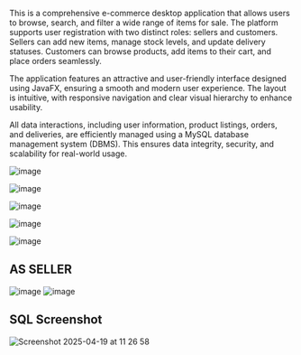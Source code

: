 This is a comprehensive e-commerce desktop application that allows users to browse, search, and filter a wide range of items for sale. The platform supports user registration with two distinct roles: sellers and customers. Sellers can add new items, manage stock levels, and update delivery statuses. Customers can browse products, add items to their cart, and place orders seamlessly.

The application features an attractive and user-friendly interface designed using JavaFX, ensuring a smooth and modern user experience. The layout is intuitive, with responsive navigation and clear visual hierarchy to enhance usability.

All data interactions, including user information, product listings, orders, and deliveries, are efficiently managed using a MySQL database management system (DBMS). This ensures data integrity, security, and scalability for real-world usage.

![image](https://github.com/user-attachments/assets/f427769a-90b2-4818-a102-bbae4a23687f)

![image](https://github.com/user-attachments/assets/c6bdaa7c-97c2-4f72-9fcb-235bba3ff591)

![image](https://github.com/user-attachments/assets/89109e5d-3878-489d-9e90-2d4b819d6c6e)

![image](https://github.com/user-attachments/assets/db7be6f4-65f1-4314-85ba-958bcf318288)

![image](https://github.com/user-attachments/assets/6038419f-7308-4fee-8e65-50d9059d375e)

## AS SELLER

![image](https://github.com/user-attachments/assets/9f0d9669-5a27-41d8-947d-b07b85c73f5e)
![image](https://github.com/user-attachments/assets/0944a248-a60e-49a5-acfa-985899d17dac)

## SQL Screenshot
![Screenshot 2025-04-19 at 11 26 58](https://github.com/user-attachments/assets/3a09e621-6f63-4463-b389-21710fbc0e8b)
